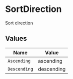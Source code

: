 # SortDirection

Sort direction


## Values

| Name         | Value        |
| ------------ | ------------ |
| `Ascending`  | ascending    |
| `Descending` | descending   |